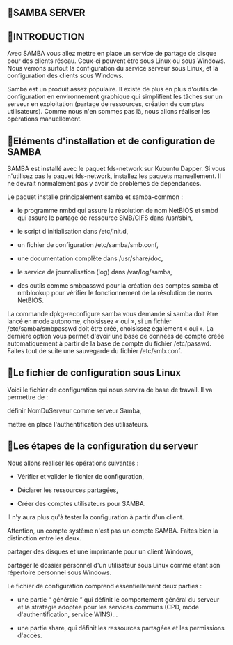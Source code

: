 ## 🔎SAMBA SERVER

## 📍INTRODUCTION
Avec SAMBA vous allez mettre en place un service de partage de disque pour des clients réseau. Ceux-ci peuvent être sous Linux ou sous Windows. Nous verrons surtout la configuration du service serveur sous Linux, et la configuration des clients sous Windows.

Samba est un produit assez populaire. Il existe de plus en plus d'outils de configuration en environnement graphique qui simplifient les tâches sur un serveur en exploitation (partage de ressources, création de comptes utilisateurs). Comme nous n'en sommes pas là, nous allons réaliser les opérations manuellement.

## 📍Eléments d'installation et de configuration de SAMBA
SAMBA est installé avec le paquet fds-network sur Kubuntu Dapper. Si vous n'utilisez pas le paquet fds-network, installez les paquets manuellement. Il ne devrait normalement pas y avoir de problèmes de dépendances.

Le paquet installe principalement samba et samba-common :

* le programme nmbd qui assure la résolution de nom NetBIOS et smbd qui assure le partage de ressource SMB/CIFS dans /usr/sbin,

* le script d'initialisation dans /etc/init.d,

* un fichier de configuration /etc/samba/smb.conf,

* une documentation complète dans /usr/share/doc,

* le service de journalisation (log) dans /var/log/samba,

* des outils comme smbpasswd pour la création des comptes samba et nmblookup pour vérifier le fonctionnement de la résolution de noms NetBIOS.

La commande dpkg-reconfigure samba vous demande si samba doit être lancé en mode autonome, choisissez « oui », si un fichier /etc/samba/smbpasswd doit être créé, choisissez également « oui ». La dernière option vous permet d'avoir une base de données de compte créée automatiquement à partir de la base de compte du fichier /etc/passwd.
Faites tout de suite une sauvegarde du fichier /etc/smb.conf.

## 📍Le fichier de configuration sous Linux
Voici le fichier de configuration qui nous servira de base de travail. Il va permettre de :

définir NomDuServeur comme serveur Samba,

mettre en place l'authentification des utilisateurs.

## 📍Les étapes de la configuration du serveur
Nous allons réaliser les opérations suivantes :

* Vérifier et valider le fichier de configuration,

* Déclarer les ressources partagées,

* Créer des comptes utilisateurs pour SAMBA.

Il n'y aura plus qu'à tester la configuration à partir d'un client.

Attention, un compte système n'est pas un compte SAMBA. Faites bien la distinction entre les deux.

partager des disques et une imprimante pour un client Windows,

partager le dossier personnel d'un utilisateur sous Linux comme étant son répertoire personnel sous Windows.

Le fichier de configuration comprend essentiellement deux parties :

* une partie “ générale ” qui définit le comportement général du serveur et la stratégie adoptée pour les services communs (CPD, mode d'authentification, service WINS)...

* une partie share, qui définit les ressources partagées et les permissions d'accès.
